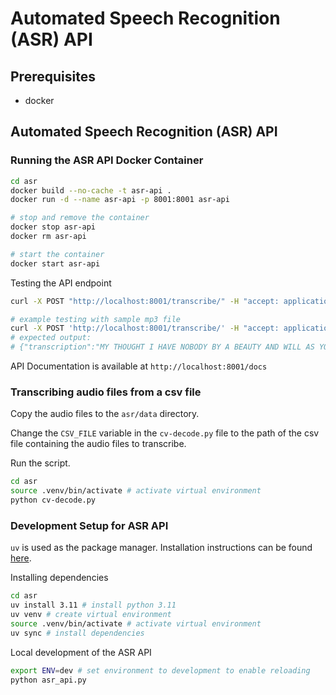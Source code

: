 # Automated Speech Recognition (ASR) API

## Prerequisites

- docker

## Automated Speech Recognition (ASR) API

### Running the ASR API Docker Container

```sh
cd asr
docker build --no-cache -t asr-api .
docker run -d --name asr-api -p 8001:8001 asr-api

# stop and remove the container
docker stop asr-api
docker rm asr-api

# start the container
docker start asr-api
```

Testing the API endpoint

```sh
curl -X POST "http://localhost:8001/transcribe/" -H "accept: application/json" -F "file=@/path/to/your/audio/file.mp3;type=audio/mpeg"

# example testing with sample mp3 file
curl -X POST 'http://localhost:8001/transcribe/' -H "accept: application/json" -F "file=@sample-0.mp3;type=audio/mpeg"
# expected output:
# {"transcription":"MY THOUGHT I HAVE NOBODY BY A BEAUTY AND WILL AS YOU PURED MISTER ROCHESTER IS SUB AND THAT SO DON'T FINE SEMPEST AND DEVOTED TA BOWD TO WHAT MIGHT IN A","duration":10.042630385487529}
```

API Documentation is available at `http://localhost:8001/docs`

### Transcribing audio files from a csv file

Copy the audio files to the `asr/data` directory.

Change the `CSV_FILE` variable in the `cv-decode.py` file to the path of the csv file containing the audio files to transcribe.

Run the script.

```sh
cd asr
source .venv/bin/activate # activate virtual environment
python cv-decode.py
```

### Development Setup for ASR API

`uv` is used as the package manager. Installation instructions can be found [here](https://docs.astral.sh/uv/getting-started/installation/).

Installing dependencies

```bash
cd asr
uv install 3.11 # install python 3.11
uv venv # create virtual environment
source .venv/bin/activate # activate virtual environment
uv sync # install dependencies
```

Local development of the ASR API

```bash
export ENV=dev # set environment to development to enable reloading
python asr_api.py
```
